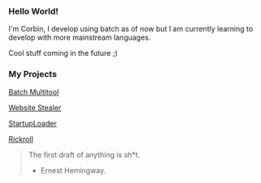 ### Hello World!

I'm Corbin, I develop using batch as of now but I am currently learning to develop with more mainstream languages.

Cool stuff coming in the future ;)

### My Projects

[Batch Multitool](https://github.com/CorbinMakesStuff/Batch-Multitool)

[Website Stealer](https://github.com/CorbinMakesStuff/Website-Stealer)

[StartupLoader](https://github.com/CorbinMakesStuff/StartupLoader)

[Rickroll](https://github.com/CorbinMakesStuff/Rickroll)


> The first draft of anything is sh*t.
> - Ernest Hemingway.
